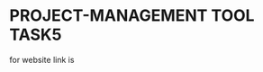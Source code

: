 # PROJECT-MANAGEMENT TOOL TASK5

for website link is 
<a href="https://project-management-tool-1-a6u9.onrender.com"></a>
